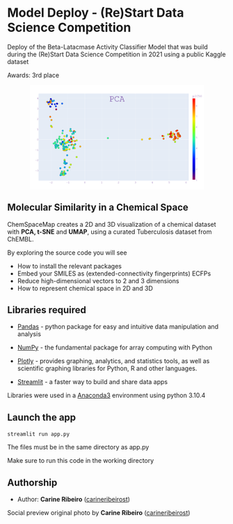 
# Model Deploy - (Re)Start Data Science Competition

Deploy of the Beta-Latacmase Activity Classifier Model that was build during the (Re)Start Data Science Competition in 2021 using a public Kaggle dataset

Awards: 3rd place

<p align="center">
<img align="center" style="width: 400px" src="https://github.com/carineribeirost/ChemSpaceMap/blob/main/resources/images/PCA_2D.png?"/>
</p>

## Molecular Similarity in a Chemical Space

ChemSpaceMap creates a 2D and 3D visualization of a chemical dataset with **PCA, t-SNE** and **UMAP**, using a curated Tuberculosis
dataset from ChEMBL. 

By exploring the source code you will see

* How to install the relevant packages 
* Embed your SMILES as (extended-connectivity fingerprints) ECFPs
* Reduce high-dimensional vectors to 2 and 3 dimensions  
* How to represent chemical space in 2D and 3D

## Libraries required

* [Pandas](https://pandas.pydata.org/) - python package for easy and intuitive data manipulation and analysis

* [NumPy](https://numpy.org/) -  the fundamental package for array computing with Python

* [Plotly](https://plotly.com/) - provides graphing, analytics, and statistics tools, as well as scientific graphing libraries for Python, R and other languages.

* [Streamlit](https://streamlit.io/) - a faster way to build and share data apps

Libraries were used in a [Anaconda3](https://docs.conda.io/en/latest/) environment using python 3.10.4

## Launch the app

```
streamlit run app.py

```
The files must be in the same directory as app.py

Make sure to run this code in the working directory


## Authorship
* Author: **Carine Ribeiro** ([carineribeirost](https://github.com/carineribeirost))

Social preview original photo by **Carine Ribeiro** ([carineribeirost](https://github.com/carineribeirost))


